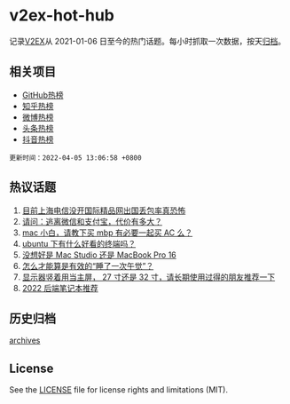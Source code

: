 # v2ex-hot-hub

 记录[V2EX](https://www.v2ex.com/)从 2021-01-06 日至今的热门话题。每小时抓取一次数据，按天[归档](archives)。
 
 ## 相关项目

- [GitHub热榜](https://github.com/lonnyzhang423/github-hot-hub)
- [知乎热榜](https://github.com/lonnyzhang423/zhihu-hot-hub)
- [微博热榜](https://github.com/lonnyzhang423/weibo-hot-hub)
- [头条热榜](https://github.com/lonnyzhang423/toutiao-hot-hub)
- [抖音热榜](https://github.com/lonnyzhang423/douyin-hot-hub)


 `更新时间：2022-04-05 13:06:58 +0800`

## 热议话题

1. [目前上海电信没开国际精品网出国丢包率真恐怖](https://www.v2ex.com/t/844883)
1. [请问：逃离微信和支付宝，代价有多大？](https://www.v2ex.com/t/844963)
1. [mac 小白，请教下买 mbp 有必要一起买 AC 么？](https://www.v2ex.com/t/844884)
1. [ubuntu 下有什么好看的终端吗？](https://www.v2ex.com/t/844876)
1. [没想好是 Mac Studio 还是 MacBook Pro 16](https://www.v2ex.com/t/844967)
1. [怎么才能算是有效的“睡了一次午觉”？](https://www.v2ex.com/t/844881)
1. [显示器竖着用当主屏， 27 寸还是 32 寸，请长期使用过得的朋友推荐一下](https://www.v2ex.com/t/844885)
1. [2022 后端笔记本推荐](https://www.v2ex.com/t/844916)

## 历史归档

[archives](archives)

## License

See the [LICENSE](LICENSE) file for license rights and limitations (MIT).
